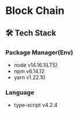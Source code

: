 # Block Chain
## 🛠 Tech Stack
### Package Manager(Env)
* node v14.16.1(LTS)
* npm v6.14.12
* yarn v1.22.10

### Language
* type-script v4.2.4

